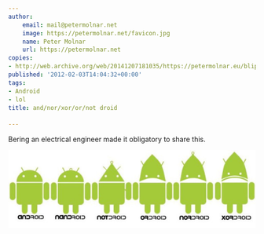 ```yaml
---
author:
    email: mail@petermolnar.net
    image: https://petermolnar.net/favicon.jpg
    name: Peter Molnar
    url: https://petermolnar.net
copies:
- http://web.archive.org/web/20141207181035/https://petermolnar.eu/blips/andnorxorornot-droid/
published: '2012-02-03T14:04:32+00:00'
tags:
- Android
- lol
title: and/nor/xor/or/not droid

---
```


Bering an electrical engineer made it obligatory to share this.

![nandroid](nandroid.jpg)
